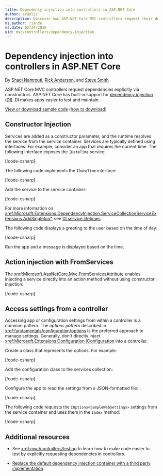 ```yaml
---
title: Dependency injection into controllers in ASP.NET Core
author: ardalis
description: Discover how ASP.NET Core MVC controllers request their dependencies explicitly via their constructors with dependency injection in ASP.NET Core.
ms.author: riande
ms.date: 02/24/2019
uid: mvc/controllers/dependency-injection
---
```

# Dependency injection into controllers in ASP.NET Core

<a name="dependency-injection-controllers"></a>

By [Shadi Namrouti](https://github.com/shadinamrouti), [Rick Anderson](https://twitter.com/RickAndMSFT), and [Steve Smith](https://github.com/ardalis)

ASP.NET Core MVC controllers request dependencies explicitly via constructors. ASP.NET Core has built-in support for [dependency injection (DI)](xref:fundamentals/dependency-injection). DI makes apps easier to test and maintain.

[View or download sample code](https://github.com/aspnet/Docs/tree/master/aspnetcore/mvc/controllers/dependency-injection/sample) ([how to download](xref:index#how-to-download-a-sample))

## Constructor Injection

Services are added as a constructor parameter, and the runtime resolves the service from the service container. Services are typically defined using interfaces. For example, consider an app that requires the current time. The following interface exposes the `IDateTime` service:

[!code-csharp[](dependency-injection/sample/ControllerDI/Interfaces/IDateTime.cs?name=snippet)]

The following code implements the `IDateTime` interface:

[!code-csharp[](dependency-injection/sample/ControllerDI/Services/SystemDateTime.cs?name=snippet)]

Add the service to the service container:

[!code-csharp[](dependency-injection/sample/ControllerDI/Startup1.cs?name=snippet&highlight=3)]

For more information on <xref:Microsoft.Extensions.DependencyInjection.ServiceCollectionServiceExtensions.AddSingleton*>, see [DI service lifetimes](xref:fundamentals/dependency-injection#service-lifetimes).

The following code displays a greeting to the user based on the time of day:

[!code-csharp[](dependency-injection/sample/ControllerDI/Controllers/HomeController.cs?name=snippet)]

Run the app and a message is displayed based on the time.

## Action injection with FromServices

The <xref:Microsoft.AspNetCore.Mvc.FromServicesAttribute> enables injecting a service directly into an action method without using constructor injection:

[!code-csharp[](dependency-injection/sample/ControllerDI/Controllers/HomeController.cs?name=snippet2)]

## Access settings from a controller

Accessing app or configuration settings from within a controller is a common pattern. The *options pattern* described in <xref:fundamentals/configuration/options> is the preferred approach to manage settings. Generally, don't directly inject <xref:Microsoft.Extensions.Configuration.IConfiguration> into a controller.

Create a class that represents the options. For example:

[!code-csharp[](dependency-injection/sample/ControllerDI/Models/SampleWebSettings.cs?name=snippet)]

Add the configuration class to the services collection:

[!code-csharp[](dependency-injection/sample/ControllerDI/Startup.cs?highlight=4&name=snippet1)]

Configure the app to read the settings from a JSON-formatted file:

[!code-csharp[](dependency-injection/sample/ControllerDI/Program.cs?name=snippet&range=10-15)]

The following code requests the `IOptions<SampleWebSettings>` settings from the service container and uses them in the `Index` method:

[!code-csharp[](dependency-injection/sample/ControllerDI/Controllers/SettingsController.cs?name=snippet)]

## Additional resources

* See <xref:mvc/controllers/testing> to learn how to make code easier to test by explicitly requesting dependencies in controllers.

* [Replace the default dependency injection container with a third party implementation](xref:fundamentals/dependency-injection#default-service-container-replacement).
